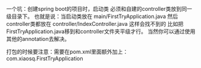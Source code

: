 一个坑：创建spring boot的项目时，启动类 必须和自建的controller类放到同一级目录下。
也就是说：当启动类放在 main/FirstTryApplication.java 然后controller类都放在 controller/IndexController.java 这样会找不到的
比如把FirstTryApplication.java移到和controller文件夹平级才行。
当然你可以通过使用其他的annotation去解决。



打包的时候要注意：需要在pom.xml里面额外加上：
<properties>
  <start-class>com.xiaosq.FirstTryApplication</start-class>
</properties>